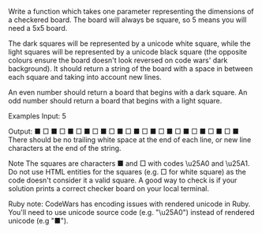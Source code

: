 
Write a function which takes one parameter representing the dimensions of a checkered board. The board will always be square, so 5 means you will need a 5x5 board.

The dark squares will be represented by a unicode white square, while the light squares will be represented by a unicode black square (the opposite colours ensure the board doesn't look reversed on code wars' dark background). It should return a string of the board with a space in between each square and taking into account new lines.

An even number should return a board that begins with a dark square. An odd number should return a board that begins with a light square.

Examples
Input: 5

Output:
■ □ ■ □ ■
□ ■ □ ■ □
■ □ ■ □ ■
□ ■ □ ■ □
■ □ ■ □ ■
There should be no trailing white space at the end of each line, or new line characters at the end of the string.

Note
The squares are characters ■ and □ with codes \u25A0 and \u25A1.
Do not use HTML entities for the squares (e.g. □ for white square) as the code doesn't consider it a valid square. A good way to check is if your solution prints a correct checker board on your local terminal.

Ruby note: CodeWars has encoding issues with rendered unicode in Ruby. You'll need to use unicode source code (e.g. "\u25A0") instead of rendered unicode (e.g "■").
